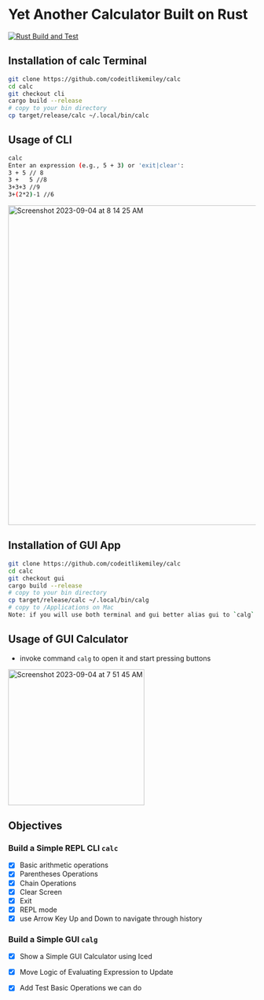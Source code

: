 # Yet Another Calculator Built on Rust

[![Rust Build and Test](https://github.com/codeitlikemiley/calc/actions/workflows/rust.yml/badge.svg)](https://github.com/codeitlikemiley/calc/actions/workflows/rust.yml)



## Installation of calc Terminal

```sh
git clone https://github.com/codeitlikemiley/calc
cd calc
git checkout cli
cargo build --release
# copy to your bin directory
cp target/release/calc ~/.local/bin/calc
```

## Usage of CLI

```bash
calc
Enter an expression (e.g., 5 + 3) or 'exit|clear':
3 + 5 // 8
3 +   5 //8
3+3+3 //9
3+(2*2)-1 //6
```

<img width="651" alt="Screenshot 2023-09-04 at 8 14 25 AM" src="https://github.com/codeitlikemiley/calc/assets/28816690/43304b02-2990-4658-a91f-eaa393e6c900">


## Installation of GUI App


```sh
git clone https://github.com/codeitlikemiley/calc
cd calc
git checkout gui
cargo build --release
# copy to your bin directory
cp target/release/calc ~/.local/bin/calg
# copy to /Applications on Mac
Note: if you will use both terminal and gui better alias gui to `calg`
```

## Usage of GUI Calculator

- invoke command `calg` to open it and start pressing buttons

<img width="277" alt="Screenshot 2023-09-04 at 7 51 45 AM" src="https://github.com/codeitlikemiley/calc/assets/28816690/3148628d-3e50-48d8-8ea7-576ebaf850d7">


## Objectives

### Build a Simple REPL CLI `calc`

- [x] Basic arithmetic operations
- [x] Parentheses Operations
- [x] Chain Operations
- [x] Clear Screen
- [x] Exit
- [x] REPL mode
- [x] use Arrow Key Up and Down to navigate through history

### Build a Simple GUI `calg`

- [x] Show a Simple GUI Calculator using Iced
- [x] Move Logic of Evaluating Expression to Update 
- [x] Add Test Basic Operations we can do

